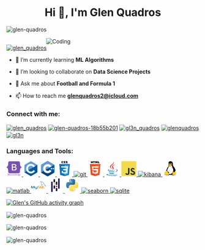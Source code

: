 <h1 align="center">Hi 👋, I'm Glen Quadros</h1>
<p align="left"> <img src="https://komarev.com/ghpvc/?username=glen-quadros&label=Profile%20views&color=0e75b6&style=flat" alt="glen-quadros" /> </p>
<img align="right" alt="Coding" width="400" src="https://c.tenor.com/tZ2Xd8LqAnMAAAAd/typing-fast.gif">
<p align="left"> <a href="https://twitter.com/glen_quadros" target="blank"><img src="https://img.shields.io/twitter/follow/glen_quadros?logo=twitter&style=for-the-badge" alt="glen_quadros" /></a> </p>

- 🌱 I’m currently learning **ML Algorithms**

- 👯 I’m looking to collaborate on **Data Science Projects**

- 💬 Ask me about **Football and Formula 1**

- 📫 How to reach me **glenquadros2@icloud.com**

<h3 align="left">Connect with me:</h3>
<p align="left">
<a href="https://twitter.com/glen_quadros" target="blank"><img align="center" src="https://raw.githubusercontent.com/rahuldkjain/github-profile-readme-generator/master/src/images/icons/Social/twitter.svg" alt="glen_quadros" height="30" width="40" /></a>
<a href="https://linkedin.com/in/glen-quadros-18b55b201" target="blank"><img align="center" src="https://raw.githubusercontent.com/rahuldkjain/github-profile-readme-generator/master/src/images/icons/Social/linked-in-alt.svg" alt="glen-quadros-18b55b201" height="30" width="40" /></a>
<a href="https://instagram.com/gl3n_quadros" target="blank"><img align="center" src="https://raw.githubusercontent.com/rahuldkjain/github-profile-readme-generator/master/src/images/icons/Social/instagram.svg" alt="gl3n_quadros" height="30" width="40" /></a>
<a href="https://www.codechef.com/users/glenquadros" target="blank"><img align="center" src="https://cdn.jsdelivr.net/npm/simple-icons@3.1.0/icons/codechef.svg" alt="glenquadros" height="30" width="40" /></a>
<a href="https://www.leetcode.com/gl3n" target="blank"><img align="center" src="https://raw.githubusercontent.com/rahuldkjain/github-profile-readme-generator/master/src/images/icons/Social/leet-code.svg" alt="gl3n" height="30" width="40" /></a>
</p>

<h3 align="left">Languages and Tools:</h3>
<p align="left"> <a href="https://getbootstrap.com" target="_blank" rel="noreferrer"> <img src="https://raw.githubusercontent.com/devicons/devicon/master/icons/bootstrap/bootstrap-plain-wordmark.svg" alt="bootstrap" width="40" height="40"/> </a> <a href="https://www.cprogramming.com/" target="_blank" rel="noreferrer"> <img src="https://raw.githubusercontent.com/devicons/devicon/master/icons/c/c-original.svg" alt="c" width="40" height="40"/> </a> <a href="https://www.w3schools.com/cpp/" target="_blank" rel="noreferrer"> <img src="https://raw.githubusercontent.com/devicons/devicon/master/icons/cplusplus/cplusplus-original.svg" alt="cplusplus" width="40" height="40"/> </a> <a href="https://www.w3schools.com/css/" target="_blank" rel="noreferrer"> <img src="https://raw.githubusercontent.com/devicons/devicon/master/icons/css3/css3-original-wordmark.svg" alt="css3" width="40" height="40"/> </a> <a href="https://git-scm.com/" target="_blank" rel="noreferrer"> <img src="https://www.vectorlogo.zone/logos/git-scm/git-scm-icon.svg" alt="git" width="40" height="40"/> </a> <a href="https://www.w3.org/html/" target="_blank" rel="noreferrer"> <img src="https://raw.githubusercontent.com/devicons/devicon/master/icons/html5/html5-original-wordmark.svg" alt="html5" width="40" height="40"/> </a> <a href="https://www.java.com" target="_blank" rel="noreferrer"> <img src="https://raw.githubusercontent.com/devicons/devicon/master/icons/java/java-original.svg" alt="java" width="40" height="40"/> </a> <a href="https://developer.mozilla.org/en-US/docs/Web/JavaScript" target="_blank" rel="noreferrer"> <img src="https://raw.githubusercontent.com/devicons/devicon/master/icons/javascript/javascript-original.svg" alt="javascript" width="40" height="40"/> </a> <a href="https://www.elastic.co/kibana" target="_blank" rel="noreferrer"> <img src="https://www.vectorlogo.zone/logos/elasticco_kibana/elasticco_kibana-icon.svg" alt="kibana" width="40" height="40"/> </a> <a href="https://www.linux.org/" target="_blank" rel="noreferrer"> <img src="https://raw.githubusercontent.com/devicons/devicon/master/icons/linux/linux-original.svg" alt="linux" width="40" height="40"/> </a> <a href="https://www.mathworks.com/" target="_blank" rel="noreferrer"> <img src="https://upload.wikimedia.org/wikipedia/commons/2/21/Matlab_Logo.png" alt="matlab" width="40" height="40"/> </a> <a href="https://www.mysql.com/" target="_blank" rel="noreferrer"> <img src="https://raw.githubusercontent.com/devicons/devicon/master/icons/mysql/mysql-original-wordmark.svg" alt="mysql" width="40" height="40"/> </a> <a href="https://pandas.pydata.org/" target="_blank" rel="noreferrer"> <img src="https://raw.githubusercontent.com/devicons/devicon/2ae2a900d2f041da66e950e4d48052658d850630/icons/pandas/pandas-original.svg" alt="pandas" width="40" height="40"/> </a> <a href="https://www.python.org" target="_blank" rel="noreferrer"> <img src="https://raw.githubusercontent.com/devicons/devicon/master/icons/python/python-original.svg" alt="python" width="40" height="40"/> </a> <a href="https://seaborn.pydata.org/" target="_blank" rel="noreferrer"> <img src="https://seaborn.pydata.org/_images/logo-mark-lightbg.svg" alt="seaborn" width="40" height="40"/> </a> <a href="https://www.sqlite.org/" target="_blank" rel="noreferrer"> <img src="https://www.vectorlogo.zone/logos/sqlite/sqlite-icon.svg" alt="sqlite" width="40" height="40"/> </a> </p>

[![Glen's GitHub activity graph](https://activity-graph.herokuapp.com/graph?username=Glen-Quadros&&theme=xcode)](https://github.com/Glen-Quadros)

<p><img align="center" src="https://github-readme-stats.vercel.app/api/top-langs?username=glen-quadros&show_icons=true&locale=en&layout=compact&theme=tokyonight" alt="glen-quadros" /></p>
<p> <img align="center" src="https://github-readme-stats.vercel.app/api?username=glen-quadros&show_icons=true&locale=en&theme=tokyonight" alt="glen-quadros" /><br></p>
<p><img align="center" src="https://github-readme-streak-stats.herokuapp.com/?user=glen-quadros&&theme=tokyonight" alt="glen-quadros" /></p>

